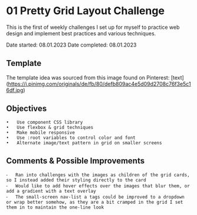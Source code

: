 #  01 Pretty Grid Layout Challenge
This is the first of weekly challenges I set up for myself to practice web design and implement best practices and various techniques.

Date started: 08.01.2023
Date completed: 08.01.2023

## Template
The template idea was sourced from this image found on Pinterest: [text] (https://i.pinimg.com/originals/de/fb/80/defb809ac4e5d09d2708c76f3e5c16df.jpg)

## Objectives
	•	Use component CSS library
	•	Use flexbox & grid techniques
	•	Make mobile responsive
	•	Use :root variables to control color and font
	•	Alternate image/text pattern in grid on smaller screens

## Comments & Possible Improvements
	⁃	Ran into challenges with the images as children of the grid cards, so I instead added their styling directly to the card
	⁃	Would like to add hover effects over the images that blur them, or add a gradient with a text overlay
	⁃	The small-screen nav-list a tags could be improved to a dropdown or wrap better somehow, as they are a bit cramped in the grid I set them in to maintain the one-line look
